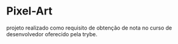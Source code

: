 # Pixel-Art
projeto realizado como requisito de obtenção de nota no curso de desenvolvedor oferecido pela trybe.
